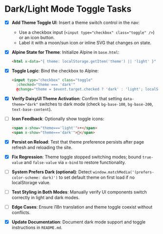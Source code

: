 # Dark/Light Mode Toggle Tasks

 - [x] **Add Theme Toggle UI**: Insert a theme switch control in the nav:
   - Use a checkbox input (`<input type="checkbox" class="toggle" />`) or an icon button.
   - Label it with a moon/sun icon or inline SVG that changes on state.

 - [x] **Alpine State for Theme**: Initialize Alpine in `base.html`:
   ```html
   <html x-data="{ theme: localStorage.getItem('theme') || 'light' }" data-theme="theme">
   ```

 - [x] **Toggle Logic**: Bind the checkbox to Alpine:
   ```html
   <input type="checkbox" class="toggle"
     :checked="theme === 'dark'"
     @change="theme = $event.target.checked ? 'dark' : 'light'; localStorage.setItem('theme', theme)">
   ```

 - [x] **Verify DaisyUI Theme Activation**: Confirm that setting `data-theme="dark"` switches to dark mode (check `bg-base-100`, `bg-base-200`, `text-base-content`).

 - [ ] **Icon Feedback**: Optionally show toggle icons:
   ```html
   <span x-show="theme==='light'">☀️</span>
   <span x-show="theme==='dark'">🌙</span>
   ```

- [x] **Persist on Reload**: Test that theme preference persists after page refresh and reloading the site.
- [x] **Fix Regression**: Theme toggle stopped switching modes; bound `true-value` and `false-value` via `x-bind` to restore functionality.

 - [ ] **System Prefers Dark (optional)**: Detect `window.matchMedia('(prefers-color-scheme: dark)')` to set default theme on first load if no localStorage value.

 - [ ] **Test Styling in Both Modes**: Manually verify UI components switch correctly in light and dark modes.

 - [ ] **Edge Cases**: Ensure i18n translation and theme toggle coexist without conflicts.

 - [x] **Update Documentation**: Document dark mode support and toggle instructions in `README.md`.
